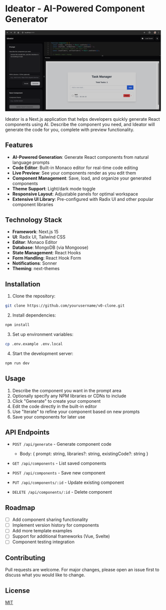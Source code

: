 # Ideator - AI-Powered Component Generator

![Project Screenshot](./demo.png)

Ideator is a Next.js application that helps developers quickly generate React components using AI. Describe the component you need, and Ideator will generate the code for you, complete with preview functionality.

## Features

- **AI-Powered Generation**: Generate React components from natural language prompts
- **Code Editor**: Built-in Monaco editor for real-time code editing
- **Live Preview**: See your components render as you edit them
- **Component Management**: Save, load, and organize your generated components
- **Theme Support**: Light/dark mode toggle
- **Responsive Layout**: Adjustable panels for optimal workspace
- **Extensive UI Library**: Pre-configured with Radix UI and other popular component libraries

## Technology Stack

- **Framework**: Next.js 15
- **UI**: Radix UI, Tailwind CSS
- **Editor**: Monaco Editor
- **Database**: MongoDB (via Mongoose)
- **State Management**: React Hooks
- **Form Handling**: React Hook Form
- **Notifications**: Sonner
- **Theming**: next-themes

## Installation

1. Clone the repository:
```bash
git clone https://github.com/yourusername/v0-clone.git
```

2. Install dependencies:
```bash
npm install
```

3. Set up environment variables:
```bash
cp .env.example .env.local
```

4. Start the development server:
```bash
npm run dev
```

## Usage

1. Describe the component you want in the prompt area
2. Optionally specify any NPM libraries or CDNs to include
3. Click "Generate" to create your component
4. Edit the code directly in the built-in editor
5. Use "Iterate" to refine your component based on new prompts
6. Save your components for later use

## API Endpoints

- `POST /api/generate` - Generate component code
  - Body: { prompt: string, libraries?: string, existingCode?: string }

- `GET /api/components` - List saved components
- `POST /api/components` - Save new component
- `PUT /api/components/:id` - Update existing component
- `DELETE /api/components/:id` - Delete component

## Roadmap

- [ ] Add component sharing functionality
- [ ] Implement version history for components
- [ ] Add more template examples
- [ ] Support for additional frameworks (Vue, Svelte)
- [ ] Component testing integration

## Contributing

Pull requests are welcome. For major changes, please open an issue first to discuss what you would like to change.

## License

[MIT](https://choosealicense.com/licenses/mit/)
